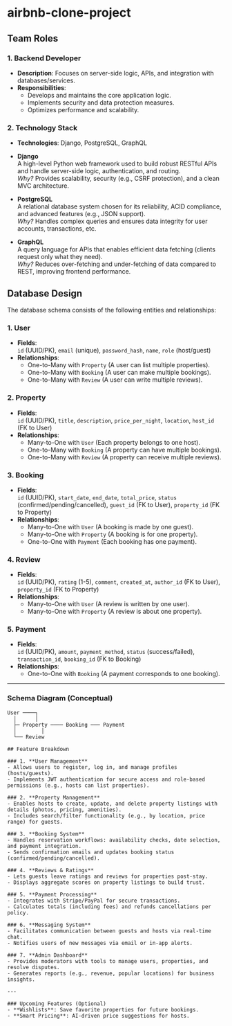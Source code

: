 # airbnb-clone-project

## Team Roles
### 1. Backend Developer
- **Description**: Focuses on server-side logic, APIs, and integration with databases/services.
- **Responsibilities**:
  - Develops and maintains the core application logic.
  - Implements security and data protection measures.
  - Optimizes performance and scalability.
 
### 2. Technology Stack
- **Technologies**: Django, PostgreSQL, GraphQL
- **Django**  
  A high-level Python web framework used to build robust RESTful APIs and handle server-side logic, authentication, and routing.  
  *Why?* Provides scalability, security (e.g., CSRF protection), and a clean MVC architecture.

- **PostgreSQL**  
  A relational database system chosen for its reliability, ACID compliance, and advanced features (e.g., JSON support).  
  *Why?* Handles complex queries and ensures data integrity for user accounts, transactions, etc.

- **GraphQL**  
  A query language for APIs that enables efficient data fetching (clients request only what they need).  
  *Why?* Reduces over-fetching and under-fetching of data compared to REST, improving frontend performance.

## Database Design

The database schema consists of the following entities and relationships:

### 1. **User**
- **Fields**:  
  `id` (UUID/PK), `email` (unique), `password_hash`, `name`, `role` (host/guest)  
- **Relationships**:  
  - One-to-Many with `Property` (A user can list multiple properties).  
  - One-to-Many with `Booking` (A user can make multiple bookings).  
  - One-to-Many with `Review` (A user can write multiple reviews).  

### 2. **Property**
- **Fields**:  
  `id` (UUID/PK), `title`, `description`, `price_per_night`, `location`, `host_id` (FK to User)  
- **Relationships**:  
  - Many-to-One with `User` (Each property belongs to one host).  
  - One-to-Many with `Booking` (A property can have multiple bookings).  
  - One-to-Many with `Review` (A property can receive multiple reviews).  

### 3. **Booking**
- **Fields**:  
  `id` (UUID/PK), `start_date`, `end_date`, `total_price`, `status` (confirmed/pending/cancelled), `guest_id` (FK to User), `property_id` (FK to Property)  
- **Relationships**:  
  - Many-to-One with `User` (A booking is made by one guest).  
  - Many-to-One with `Property` (A booking is for one property).  
  - One-to-One with `Payment` (Each booking has one payment).  

### 4. **Review**
- **Fields**:  
  `id` (UUID/PK), `rating` (1-5), `comment`, `created_at`, `author_id` (FK to User), `property_id` (FK to Property)  
- **Relationships**:  
  - Many-to-One with `User` (A review is written by one user).  
  - Many-to-One with `Property` (A review is about one property).  

### 5. **Payment**
- **Fields**:  
  `id` (UUID/PK), `amount`, `payment_method`, `status` (success/failed), `transaction_id`, `booking_id` (FK to Booking)  
- **Relationships**:  
  - One-to-One with `Booking` (A payment corresponds to one booking).  

---

### Schema Diagram (Conceptual)
```plaintext
User ────┐
  │      │
  ├─ Property ──── Booking ─── Payment
  │        │
  └── Review

## Feature Breakdown

### 1. **User Management**
- Allows users to register, log in, and manage profiles (hosts/guests).  
- Implements JWT authentication for secure access and role-based permissions (e.g., hosts can list properties).  

### 2. **Property Management**
- Enables hosts to create, update, and delete property listings with details (photos, pricing, amenities).  
- Includes search/filter functionality (e.g., by location, price range) for guests.  

### 3. **Booking System**
- Handles reservation workflows: availability checks, date selection, and payment integration.  
- Sends confirmation emails and updates booking status (confirmed/pending/cancelled).  

### 4. **Reviews & Ratings**
- Lets guests leave ratings and reviews for properties post-stay.  
- Displays aggregate scores on property listings to build trust.  

### 5. **Payment Processing**
- Integrates with Stripe/PayPal for secure transactions.  
- Calculates totals (including fees) and refunds cancellations per policy.  

### 6. **Messaging System**
- Facilitates communication between guests and hosts via real-time chat.  
- Notifies users of new messages via email or in-app alerts.  

### 7. **Admin Dashboard**
- Provides moderators with tools to manage users, properties, and resolve disputes.  
- Generates reports (e.g., revenue, popular locations) for business insights.  

---

### Upcoming Features (Optional)
- **Wishlists**: Save favorite properties for future bookings.  
- **Smart Pricing**: AI-driven price suggestions for hosts.  
